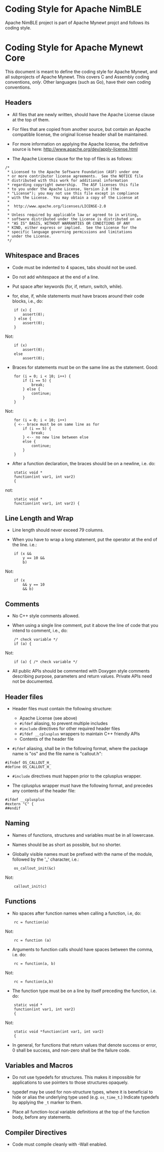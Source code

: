 # Coding Style for Apache NimBLE

Apache NimBLE project is part of Apache Mynewt projct and follows its coding
style.

# Coding Style for Apache Mynewt Core

This document is meant to define the coding style for Apache Mynewt, and
all subprojects of Apache Mynewt.  This covers C and Assembly coding
conventions, *only*.  Other languages (such as Go), have their own
coding conventions.

## Headers

* All files that are newly written, should have the Apache License clause
at the top of them.

* For files that are copied from another source, but contain an Apache
compatible license, the original license header shall be maintained.

* For more information on applying the Apache license, the definitive
source is here: http://www.apache.org/dev/apply-license.html

* The Apache License clause for the top of files is as follows:

```no-highlight
/*
 * Licensed to the Apache Software Foundation (ASF) under one
 * or more contributor license agreements.  See the NOTICE file
 * distributed with this work for additional information
 * regarding copyright ownership.  The ASF licenses this file
 * to you under the Apache License, Version 2.0 (the
 * "License"); you may not use this file except in compliance
 * with the License.  You may obtain a copy of the License at
 *
 *  http://www.apache.org/licenses/LICENSE-2.0
 *
 * Unless required by applicable law or agreed to in writing,
 * software distributed under the License is distributed on an
 * "AS IS" BASIS, WITHOUT WARRANTIES OR CONDITIONS OF ANY
 * KIND, either express or implied.  See the License for the
 * specific language governing permissions and limitations
 * under the License.
 */
```

## Whitespace and Braces

* Code must be indented to 4 spaces, tabs should not be used.

* Do not add whitespace at the end of a line.

* Put space after keywords (for, if, return, switch, while).

* for, else, if, while statements must have braces around their
code blocks, i.e., do:

```
    if (x) {
        assert(0);
    } else {
        assert(0);
    }
```

Not:

```
    if (x)
        assert(0);
    else
        assert(0);
```

* Braces for statements must be on the same line as the statement.  Good:

```
    for (i = 0; i < 10; i++) {
        if (i == 5) {
            break;
        } else {
            continue;
        }
    }
```

Not:

```
    for (i = 0; i < 10; i++)
    { <-- brace must be on same line as for
        if (i == 5) {
            break;
        } <-- no new line between else
        else {
            continue;
        }
    }
```

* After a function declaration, the braces should be on a newline, i.e. do:

```
    static void *
    function(int var1, int var2)
    {
```

not:

```
    static void *
    function(int var1, int var2) {
```

## Line Length and Wrap

* Line length should never exceed 79 columns.

* When you have to wrap a long statement, put the operator at the end of the
  line.  i.e.:

```
    if (x &&
        y == 10 &&
        b)
```

Not:

```
    if (x
        && y == 10
        && b)
```

## Comments

* No C++ style comments allowed.

* When using a single line comment, put it above the line of code that you
intend to comment, i.e., do:

```
    /* check variable */
    if (a) {
```

Not:

```
    if (a) { /* check variable */
```


* All public APIs should be commented with Doxygen style comments describing
purpose, parameters and return values.  Private APIs need not be documented.


## Header files

* Header files must contain the following structure:
    * Apache License (see above)
    * ```#ifdef``` aliasing, to prevent multiple includes
    * ```#include``` directives for other required header files
    * ```#ifdef __cplusplus``` wrappers to maintain C++ friendly APIs
    * Contents of the header file

* ```#ifdef``` aliasing, shall be in the following format, where
the package name is "os" and the file name is "callout.h":

```no-highlight
#ifndef OS_CALLOUT_H_
#define OS_CALLOUT_H_
```

* ```#include``` directives must happen prior to the cplusplus
wrapper.

* The cplusplus wrapper must have the following format, and precedes
any contents of the header file:

```no-highlight
#ifdef __cplusplus
#extern "C" {
##endif
```

## Naming

* Names of functions, structures and variables must be in all lowercase.

* Names should be as short as possible, but no shorter.

* Globally visible names must be prefixed with the name of the module,
followed by the '_' character, i.e.:

```
    os_callout_init(&c)
```

Not:

```
    callout_init(c)
```

## Functions

* No spaces after function names when calling a function, i.e, do:

```
    rc = function(a)
```

Not:

```
    rc = function (a)
```


* Arguments to function calls should have spaces between the comma, i.e. do:

```
    rc = function(a, b)
```

Not:

```
    rc = function(a,b)
```

* The function type must be on a line by itself preceding the function, i.e. do:

```
    static void *
    function(int var1, int var2)
    {
```

Not:

```
    static void *function(int var1, int var2)
    {
```

* In general, for functions that return values that denote success or error, 0
shall be success, and non-zero shall be the failure code.

## Variables and Macros

* Do not use typedefs for structures.  This makes it impossible for
applications to use pointers to those structures opaquely.

* typedef may be used for non-structure types, where it is beneficial to
hide or alias the underlying type used (e.g. ```os_time_t```.)   Indicate
typedefs by applying the ```_t``` marker to them.

* Place all function-local variable definitions at the top of the function body, before any statements.

## Compiler Directives

* Code must compile cleanly with -Wall enabled.

